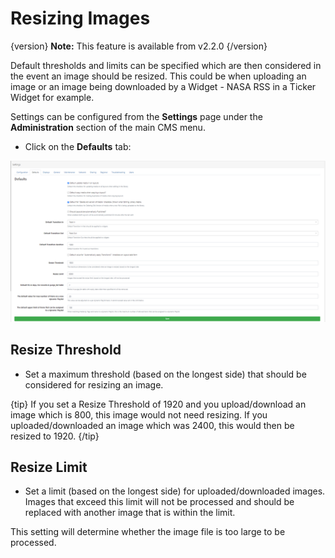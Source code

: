 <!--toc=media-->

# Resizing Images

{version}
**Note:** This feature is available from v2.2.0
{/version}

Default thresholds and limits can be specified which are then considered in the event an image should be resized. This could be when uploading an image or an image being downloaded by a Widget - NASA RSS in a Ticker Widget for example.

Settings can be configured from the **Settings** page under the **Administration** section of the main CMS menu.

- Click on the **Defaults** tab:

![Resizing Images](img/v3_media_resizing_images.png)



## Resize Threshold

- Set a maximum threshold (based on the longest side) that should be considered for resizing an image.

{tip}
If you set a Resize Threshold of 1920 and you upload/download an image which is 800, this image would not need resizing. If you uploaded/downloaded an image which was 2400, this would then be resized to 1920.
{/tip}

## Resize Limit

- Set a limit (based on the longest side) for uploaded/downloaded images. Images that exceed this limit will not be processed and should be replaced with another image that is within the limit.

This setting will determine whether the image file is too large to be processed.